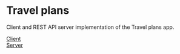 # Travel plans

Client and REST API server implementation of the Travel plans app.

[Client](client)  
[Server](server)
